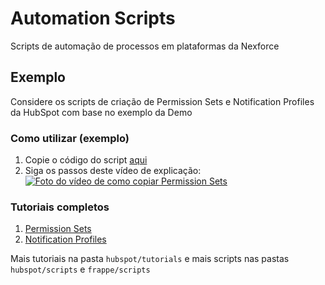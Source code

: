 # Automation Scripts

Scripts de automação de processos em plataformas da Nexforce

## Exemplo

Considere os scripts de criação de Permission Sets e Notification Profiles da HubSpot com base no exemplo da Demo

### Como utilizar (exemplo)

1. Copie o código do script [aqui](https://raw.githubusercontent.com/nexforce/automation-scripts/main/hubspot/scripts/automatePermissionSets.js)
2. Siga os passos deste vídeo de explicação: [![Foto do vídeo de como copiar Permission Sets](https://github.com/nexforce/automation-scripts/blob/main/hubspot/images/Foto%20de%20capa%20do%20vi%CC%81deo%20de%20Permission%20Sets.jpg?raw=true)](https://drive.google.com/file/d/1G2D3cH4x0_Q6jne-k65FcnVqiqjqgTt9/view?usp=share_link "Como copiar Permission Sets")

### Tutoriais completos

1. [Permission Sets](https://github.com/nexforce/automation-scripts/blob/main/hubspot/tutorials/01.01-permission-sets.md)
2. [Notification Profiles](https://github.com/nexforce/automation-scripts/blob/main/hubspot/tutorials/01.02-notification-profiles.md)

Mais tutoriais na pasta `hubspot/tutorials` e mais scripts nas pastas `hubspot/scripts` e `frappe/scripts`

